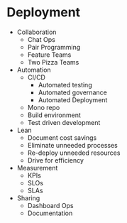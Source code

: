# Deployment

- Collaboration
  - Chat Ops
  - Pair Programming
  - Feature Teams
  - Two Pizza Teams
- Automation
  - CI/CD
    - Automated testing
    - Automated governance
    - Automated Deployment
  - Mono repo
  - Build environment
  - Test driven development
- Lean
  - Document cost savings
  - Eliminate unneeded processes
  - Re-deploy unneeded resources
  - Drive for efficiency
- Measurement
  - KPIs
  - SLOs
  - SLAs
- Sharing
  - Dashboard Ops
  - Documentation
